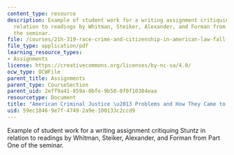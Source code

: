 ```yaml
---
content_type: resource
description: Example of student work for a writing assignment critiquing Stuntz in
  relation to readings by Whitman, Steiker, Alexander, and Forman from Part One of
  the seminar.
file: /courses/21h-319-race-crime-and-citizenship-in-american-law-fall-2014/59ec18469e7f47492a9e100133c2ccd9_MIT21H_319F14_StuntzCritiq.pdf
file_type: application/pdf
learning_resource_types:
- Assignments
license: https://creativecommons.org/licenses/by-nc-sa/4.0/
ocw_type: OCWFile
parent_title: Assignments
parent_type: CourseSection
parent_uid: 2eff9a41-859a-0bfe-9b50-0f0f10384eaa
resourcetype: Document
title: "American Criminal Justice \u2013 Problems and How They Came to Be"
uid: 59ec1846-9e7f-4749-2a9e-100133c2ccd9
---
```

Example of student work for a writing assignment critiquing Stuntz in relation to readings by Whitman, Steiker, Alexander, and Forman from Part One of the seminar.